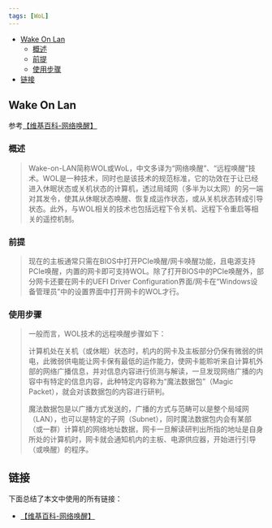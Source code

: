```yaml
---
tags: [WoL]
---
```


<!-- vim-markdown-toc GFM -->

* [Wake On Lan](#wake-on-lan)
  * [概述](#概述)
  * [前提](#前提)
  * [使用步骤](#使用步骤)
* [链接](#链接)

<!-- vim-markdown-toc -->

## Wake On Lan
参考[【维基百科-网络唤醒】](https://zh.wikipedia.org/wiki/%E7%B6%B2%E8%B7%AF%E5%96%9A%E9%86%92)

### 概述
> Wake-on-LAN简称WOL或WoL，中文多译为“网络唤醒”、“远程唤醒”技术。WOL是一种技术，同时也是该技术的规范标准，它的功效在于让已经进入休眠状态或关机状态的计算机，透过局域网（多半为以太网）的另一端对其发令，使其从休眠状态唤醒、恢复成运作状态，或从关机状态转成引导状态。此外，与WOL相关的技术也包括远程下令关机、远程下令重启等相关的遥控机制。

### 前提
> 现在的主板通常只需在BIOS中打开PCIe唤醒/网卡唤醒功能，且电源支持PCIe唤醒，内置的网卡即可支持WOL。除了打开BIOS中的PCIe唤醒外，部分网卡还要在网卡的UEFI Driver Configuration界面/网卡在“Windows设备管理员”中的设置界面中打开网卡的WOL才行。

### 使用步骤
> 一般而言，WOL技术的远程唤醒步骤如下：
>
> 
> 计算机处在关机（或休眠）状态时，机内的网卡及主板部分仍保有微弱的供电，此微弱供电能让网卡保有最低的运作能力，使网卡能聆听来自计算机外部的网络广播信息，并对信息内容进行侦测与解读，一旦发现网络广播的内容中有特定的信息内容，此种特定内容称为“魔法数据包”（Magic Packet），就会对该数据包的内容进行研判。
> 
>
> 魔法数据包是以广播方式发送的，广播的方式与范畴可以是整个局域网（LAN），也可以是特定的子网（Subnet），同时魔法数据包内会有某部（或一群）计算机的网络地址数据，网卡一旦解读研判出所指的地址是自身所处的计算机时，网卡就会通知机内的主板、电源供应器，开始进行引导（或唤醒）的程序。
> 

## 链接
下面总结了本文中使用的所有链接：

<!-- link start -->
* [【维基百科-网络唤醒】](https://zh.wikipedia.org/wiki/%E7%B6%B2%E8%B7%AF%E5%96%9A%E9%86%92)

<!-- link end -->

<!-- abbreviations start -->

<!-- abbreviations end -->
